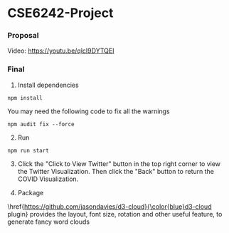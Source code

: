 # CSE6242-Project

### Proposal
Video: https://youtu.be/qlcI9DYTQEI 

### Final
1. Install dependencies
```shell
npm install
```
You may need the following code to fix all the warnings
```shell
npm audit fix --force
```

2. Run 
```shell
npm run start
```

3. Click the "Click to View Twitter" button in the top right corner to view the Twitter Visualization. 
Then click the "Back" button to return the COVID Visualization.

4. Package

\href{https://github.com/jasondavies/d3-cloud}{\color{blue}d3-cloud plugin} provides the layout, font size, rotation and other useful feature, to generate fancy word clouds
